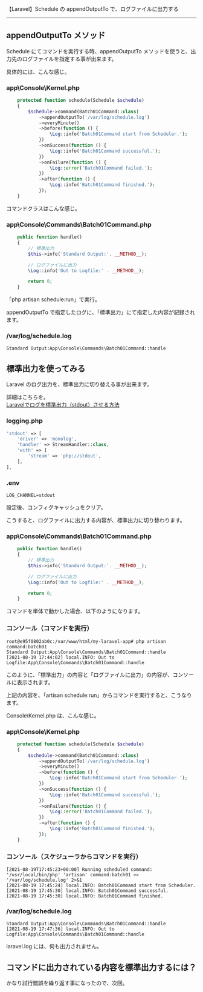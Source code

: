 【Laravel】Schedule の appendOutputTo で、ログファイルに出力する

______________________________________________________


## appendOutputTo メソッド
Schedule にてコマンドを実行する時、appendOutputTo メソッドを使うと、出力先のログファイルを指定する事が出来ます。  

具体的には、こんな感じ。

### app\Console\Kernel.php
```php
    protected function schedule(Schedule $schedule)
    {
        $schedule->command(Batch01Command::class)
            ->appendOutputTo('/var/log/schedule.log')
            ->everyMinute()
            ->before(function () {
                \Log::info('Batch01Command start from Scheduler.');
            })
            ->onSuccess(function () {
                \Log::info('Batch01Command successful.');
            })
            ->onFailure(function () {
                \Log::error('Batch01Command failed.');
            })
            ->after(function () {
                \Log::info('Batch01Command finished.');
            });
    }
```

コマンドクラスはこんな感じ。  

### app\Console\Commands\Batch01Command.php
```php
    public function handle()
    {
        // 標準出力
        $this->info('Standard Output:'. __METHOD__);

        // ログファイルに出力
        \Log::info('Out to Logfile:' . __METHOD__);

        return 0;
    }
```

「php artisan schedule:run」で実行。  

appendOutputTo で指定したログに、「標準出力」にて指定した内容が記録されます。  

### /var/log/schedule.log
```
Standard Output:App\Console\Commands\Batch01Command::handle
```


## 標準出力を使ってみる
Laravel のログ出力を、標準出力に切り替える事が出来ます。  

詳細はこちらを。  
[Laravelでログを標準出力（stdout）させる方法](https://www.engilaboo.com/laravel-log-stdout/)  

### logging.php
```php
'stdout' => [
    'driver' => 'monolog',
    'handler' => StreamHandler::class,
    'with' => [
        'stream' => 'php://stdout',
    ],
],
```

### .env
```
LOG_CHANNEL=stdout
```

設定後、コンフィグキャッシュをクリア。  

こうすると、ログファイルに出力する内容が、標準出力に切り替わります。  

### app\Console\Commands\Batch01Command.php
```php
    public function handle()
    {
        // 標準出力
        $this->info('Standard Output:'. __METHOD__);

        // ログファイルに出力
        \Log::info('Out to Logfile:' . __METHOD__);

        return 0;
    }
```

コマンドを単体で動かした場合、以下のようになります。  

### コンソール（コマンドを実行）
```
root@e95f0802ab0c:/var/www/html/my-laravel-app# php artisan command:batch01
Standard Output:App\Console\Commands\Batch01Command::handle
[2021-08-19 17:44:02] local.INFO: Out to Logfile:App\Console\Commands\Batch01Command::handle  
```

このように、「標準出力」の内容と「ログファイルに出力」の内容が、コンソールに表示されます。  

上記の内容を、「artisan schedule:run」からコマンドを実行すると、こうなります。  

Console\Kernel.php は、こんな感じ。  

### app\Console\Kernel.php
```php
    protected function schedule(Schedule $schedule)
    {
        $schedule->command(Batch01Command::class)
            ->appendOutputTo('/var/log/schedule.log')
            ->everyMinute()
            ->before(function () {
                \Log::info('Batch01Command start from Scheduler.');
            })
            ->onSuccess(function () {
                \Log::info('Batch01Command successful.');
            })
            ->onFailure(function () {
                \Log::error('Batch01Command failed.');
            })
            ->after(function () {
                \Log::info('Batch01Command finished.');
            });
    }
```

### コンソール（スケジューラからコマンドを実行）
```
[2021-08-19T17:45:23+00:00] Running scheduled command: '/usr/local/bin/php' 'artisan' command:batch01 >> '/var/log/schedule.log' 2>&1
[2021-08-19 17:45:24] local.INFO: Batch01Command start from Scheduler.  
[2021-08-19 17:45:30] local.INFO: Batch01Command successful.  
[2021-08-19 17:45:30] local.INFO: Batch01Command finished.
```

### /var/log/schedule.log
```
Standard Output:App\Console\Commands\Batch01Command::handle
[2021-08-19 17:47:36] local.INFO: Out to Logfile:App\Console\Commands\Batch01Command::handle
```

laravel.log には、何も出力されません。  


## コマンドに出力されている内容を標準出力するには？
かなり試行錯誤を繰り返す事になったので、次回。  

